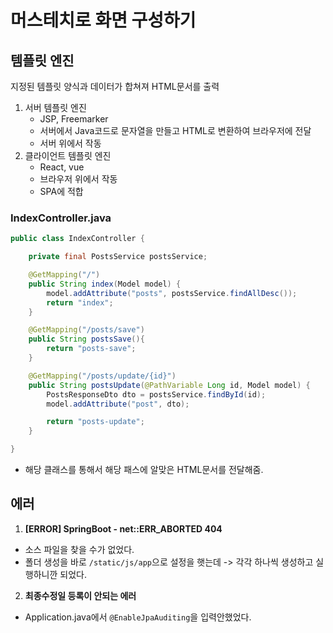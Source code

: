 # 머스테치로 화면 구성하기


## 템플릿 엔진
지정된 템플릿 양식과 데이터가 합쳐져 HTML문서를 출력 
1. 서버 템플릿 엔진
	- JSP, Freemarker
	- 서버에서 Java코드로 문자열을 만들고 HTML로 변환하여 브라우저에 전달
	- 서버 위에서 작동
2. 클라이언트 템플릿 엔진
	- React, vue
	- 브라우저 위에서 작동 
	- SPA에 적합
### IndexController.java

```JAVA
public class IndexController {

    private final PostsService postsService;

    @GetMapping("/")
    public String index(Model model) {
        model.addAttribute("posts", postsService.findAllDesc());
        return "index";
    }

    @GetMapping("/posts/save")
    public String postsSave(){
        return "posts-save";
    }

    @GetMapping("/posts/update/{id}")
    public String postsUpdate(@PathVariable Long id, Model model) {
        PostsResponseDto dto = postsService.findById(id);
        model.addAttribute("post", dto);

        return "posts-update";
    }

}

```

- 해당 클래스를 통해서 해당 패스에 알맞은 HTML문서를 전달해줌.


## 에러 
1. **[ERROR] SpringBoot - net::ERR_ABORTED 404**
- 소스 파일을 찾을 수가 없었다.
- 폴더 생성을 바로 `/static/js/app`으로 설정을 햇는데 -> 각각 하나씩 생성하고 실행하니깐 되었다.

2. **최종수정일 등록이 안되는 에러**
- Application.java에서 `@EnableJpaAuditing`을 입력안했었다.






